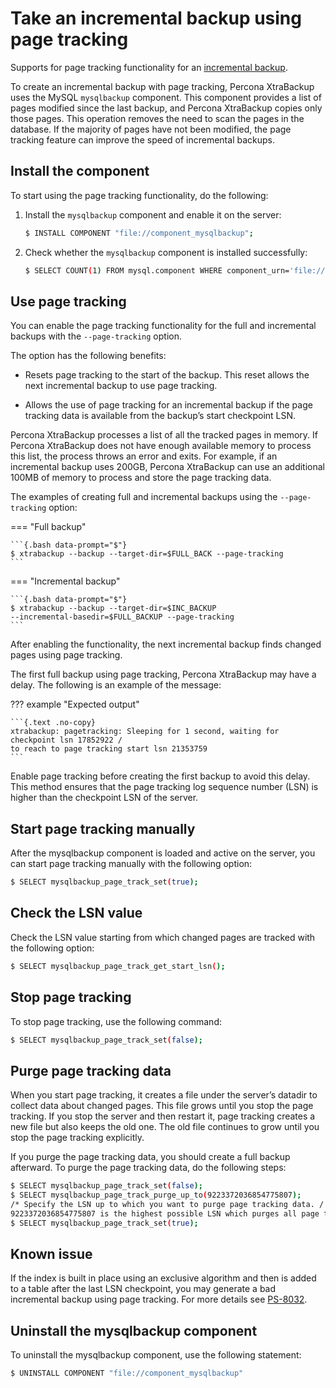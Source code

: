 
# Take an incremental backup using page tracking

Supports for page tracking functionality for an [incremental backup](create-incremental-backup.md).

To create an incremental backup with page tracking, Percona XtraBackup uses
the MySQL `mysqlbackup` component. This component provides a list of pages
modified since the last backup, and Percona XtraBackup copies only those
pages. This operation removes the need to scan the pages in the
database. If the majority of pages have not been modified, the page
tracking feature can improve the speed of incremental backups.

## Install the component

To start using the page tracking functionality, do the following:

1. Install the `mysqlbackup` component and enable it on the server:

    ```{.bash data-prompt="$"}
    $ INSTALL COMPONENT "file://component_mysqlbackup";
    ```

2. Check whether the `mysqlbackup` component is installed successfully:

    ```{.bash data-prompt="$"}
    $ SELECT COUNT(1) FROM mysql.component WHERE component_urn='file://component_mysqlbackup';
    ```

## Use page tracking

You can enable the page tracking functionality for the full and incremental
backups with the `--page-tracking` option.

The option has the following benefits:

* Resets page tracking to the start of the backup. This reset allows the next incremental backup to use page tracking.

* Allows the use of page tracking for an incremental backup if the page tracking data is available from the backup’s start checkpoint LSN.

Percona XtraBackup processes a list of all the tracked pages in memory. If Percona XtraBackup does not have enough available memory to process this list, the process throws an error and exits. For example, if an incremental backup uses 200GB, Percona XtraBackup can use an additional 100MB of memory to process and store the page tracking data. 

The examples of creating full and incremental backups using the `--page-tracking` option:

=== "Full backup"

    ```{.bash data-prompt="$"}
    $ xtrabackup --backup --target-dir=$FULL_BACK --page-tracking
    ```

=== "Incremental backup"

    ```{.bash data-prompt="$"}
    $ xtrabackup --backup --target-dir=$INC_BACKUP  
    --incremental-basedir=$FULL_BACKUP --page-tracking
    ```

After enabling the functionality, the next incremental backup finds changed
pages using page tracking.

The first full backup using page tracking, Percona XtraBackup may have a delay. The following is an example of the message:

??? example "Expected output"

    ```{.text .no-copy}
    xtrabackup: pagetracking: Sleeping for 1 second, waiting for checkpoint lsn 17852922 /
    to reach to page tracking start lsn 21353759
    ```

Enable page tracking before creating the first backup to avoid this delay. This method ensures that the page tracking log sequence number (LSN) is higher than the checkpoint LSN of the server.

## Start page tracking manually

After the mysqlbackup component is loaded and active on the server, you can
start page tracking manually with the following option:

```{.bash data-prompt="$"}
$ SELECT mysqlbackup_page_track_set(true);
```

## Check the LSN value

Check the LSN value starting from which changed pages are tracked with the
following option:

```{.bash data-prompt="$"}
$ SELECT mysqlbackup_page_track_get_start_lsn();
```

## Stop page tracking

To stop page tracking, use the following command:

```{.bash data-prompt="$"}
$ SELECT mysqlbackup_page_track_set(false);
```

## Purge page tracking data

When you start page tracking, it creates a file under the server’s datadir
to collect data about changed pages. This file grows until you stop the
page tracking. If you stop the server and then restart it, page tracking
creates a new file but also keeps the old one. The old file continues to
grow until you stop the page tracking explicitly.

If you purge the page tracking data, you should create a full backup
afterward. To purge the page tracking data, do the following steps:

```{.bash data-prompt="$"}
$ SELECT mysqlbackup_page_track_set(false);
$ SELECT mysqlbackup_page_track_purge_up_to(9223372036854775807);
/* Specify the LSN up to which you want to purge page tracking data. /
9223372036854775807 is the highest possible LSN which purges all page tracking files.*/
$ SELECT mysqlbackup_page_track_set(true);
```

## Known issue

If the index is built in place using an exclusive algorithm and then is
added to a table after the last LSN checkpoint, you may generate a bad
incremental backup using page tracking. For more details
see [PS-8032](https://jira.percona.com/browse/PS-8032).

## Uninstall the mysqlbackup component

To uninstall the mysqlbackup component, use the following statement:

```{.bash data-prompt="$"}
$ UNINSTALL COMPONENT "file://component_mysqlbackup"
```
